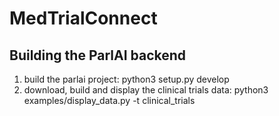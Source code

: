 # MedTrialConnect
## Building the ParlAI backend
1. build the parlai project:  python3 setup.py develop
2. download, build and display the clinical trials data:  python3 examples/display_data.py -t clinical_trials